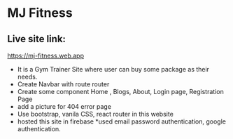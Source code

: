 # MJ Fitness

## Live site link:

https://mj-fitness.web.app


* It is a Gym Trainer Site where user can buy some package as their needs.
* Create Navbar with route router
* Create some component Home , Blogs, About, Login page, Registration Page
* add a picture for 404 error page
* Use bootstrap, vanila CSS, react router in this website
* hosted this site in firebase
*used email password authentication, google authentication.

